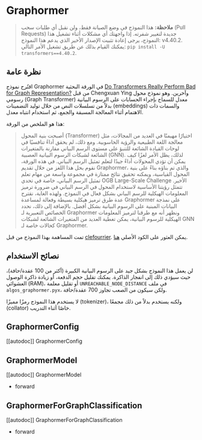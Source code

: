 # Graphormer

> **ملاحظة:** 
> هذا النموذج في وضع الصيانة فقط، ولن نقبل أي طلبات سحب (Pull Requests) جديدة لتغيير شفرته. إذا واجهتك أي مشكلات أثناء تشغيل هذا النموذج، يرجى إعادة تثبيت الإصدار الأخير الذي يدعم هذا النموذج: v4.40.2. يمكنك القيام بذلك عن طريق تشغيل الأمر التالي: `pip install -U transformers==4.40.2`.

## نظرة عامة

اقتُرح نموذج Graphormer في الورقة البحثية [Do Transformers Really Perform Bad for Graph Representation?](https://arxiv.org/abs/2106.05234) من قبل Chengxuan Ying وآخرين. وهو نموذج محول رسومي (Graph Transformer) معدل للسماح بإجراء الحسابات على الرسوم البيانية بدلاً من تسلسلات النص من خلال توليد التضمينات (embeddings) والسمات ذات الاهتمام أثناء المعالجة المسبقة والجمع، ثم استخدام انتباه معدل.

هذا هو الملخص من الورقة:

> أصبحت بنية المحول (Transformer) اختيارًا مهيمنًا في العديد من المجالات، مثل معالجة اللغة الطبيعية والرؤية الحاسوبية. ومع ذلك، لم يحقق أداءً تنافسيًا في لوحات القيادة الشائعة للتنبؤ على مستوى الرسم البياني مقارنة بالمتغيرات الشائعة لشبكات الرسوم البيانية العصبية (GNN). لذلك، يظل الأمر لغزًا كيف يمكن أن تؤدي المحولات أداءً جيدًا لتعلم تمثيل الرسم البياني. في هذه الورقة، نقوم بحل هذا اللغز من خلال تقديم Graphormer، والذي تم بناؤه بناءً على بنية المحول القياسية، ويمكنه تحقيق نتائج ممتازة في مجموعة واسعة من مهام تعلم تمثيل الرسم البياني، خاصة في تحدي OGB Large-Scale Challenge الأخير. تتمثل رؤيتنا الأساسية لاستخدام المحول في الرسم البياني في ضرورة ترميز المعلومات الهيكلية للرسم البياني بشكل فعال في النموذج. ولهذه الغاية، نقترح عدة طرق ترميز هيكلية بسيطة وفعالة لمساعدة Graphormer على نمذجة البيانات المبنية على الرسوم البيانية بشكل أفضل. بالإضافة إلى ذلك، نحدد الخصائص التعبيرية لـ Graphormer ونظهر أنه مع طرقنا لترميز المعلومات الهيكلية للرسوم البيانية، يمكن تغطية العديد من المتغيرات الشائعة لشبكات GNN كحالات خاصة لـ Graphormer.

تمت المساهمة بهذا النموذج من قبل [clefourrier](https://huggingface.co/clefourrier). يمكن العثور على الكود الأصلي [هنا](https://github.com/microsoft/Graphormer).

## نصائح الاستخدام

لن يعمل هذا النموذج بشكل جيد على الرسوم البيانية الكبيرة (أكثر من 100 عقدة/حافة)، حيث سيؤدي ذلك إلى انفجار الذاكرة. يمكنك تقليل حجم الدفعة، أو زيادة ذاكرة الوصول العشوائي (RAM)، أو تقليل معلمة `UNREACHABLE_NODE_DISTANCE` في ملف `algos_graphormer.pyx`، ولكن سيكون من الصعب تجاوز 700 عقدة/حافة.

لا يستخدم هذا النموذج رمزًا مميزًا (tokenizer)، ولكنه يستخدم بدلاً من ذلك مجمعًا (collator) خاصًا أثناء التدريب.

## GraphormerConfig

[[autodoc]] GraphormerConfig

## GraphormerModel

[[autodoc]] GraphormerModel

- forward

## GraphormerForGraphClassification

[[autodoc]] GraphormerForGraphClassification

- forward